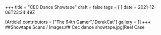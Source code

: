 +++
title = "CEC Dance Showtape"
draft = false
tags = [ ]
date = 2021-12-06T23:24:49Z

[Article]
contributors = ["The 64th Gamer","DerekCat"]
gallery = []
+++
##Showtape Scans / Images:##
<gallery>
Cec dance showtape.jpg|Reel Case
</gallery>